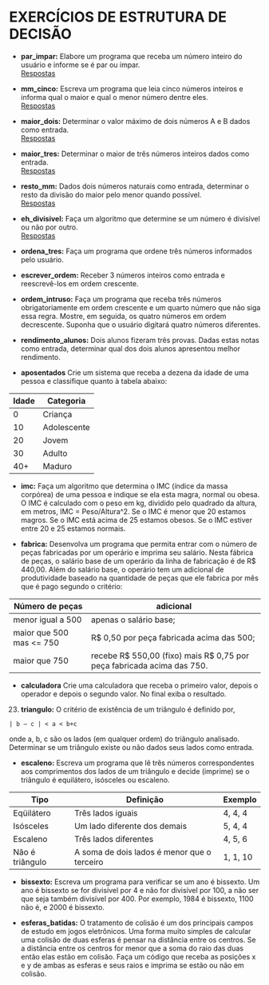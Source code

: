 # EXERCÍCIOS DE ESTRUTURA DE DECISÃO

- **par_impar:** Elabore um programa que receba um número inteiro do usuário e informe se é par ou ímpar.  
[Respostas](01_condicionais/par_impar.md)

- **mm_cinco:** Escreva um programa que leia cinco números inteiros e informa qual o maior e qual o menor número dentre eles.  
[Respostas](01_condicionais/mm_cinco.md)

- **maior_dois:** Determinar o valor máximo de dois números A e B dados como entrada.  
[Respostas](01_condicionais/maior_dois.md)  

- **maior_tres:** Determinar o maior de três números inteiros dados como entrada.  
[Respostas](01_condicionais/maior_tres.md)  

- **resto_mm:** Dados dois números naturais como entrada, determinar o resto da divisão do maior pelo menor quando possível.  
[Respostas](01_condicionais/resto_mm.md)  

- **eh_divisivel:** Faça um algoritmo que determine se um número é divisível ou não por outro.  
[Respostas](01_condicionais/eh_divisivel.md)

- **ordena_tres:** Faça um programa que ordene três números informados pelo usuário.

- **escrever_ordem:** Receber 3 números inteiros como entrada e reescrevê-los em ordem crescente.

- **ordem_intruso:** Faça um programa que receba três números obrigatoriamente em ordem crescente e
um quarto número que não siga essa regra. Mostre, em seguida, os quatro números em
ordem decrescente. Suponha que o usuário digitará quatro números diferentes.

- **rendimento_alunos:** Dois alunos fizeram três provas. Dadas estas notas como entrada, determinar qual dos
dois alunos apresentou melhor rendimento.

- **aposentados** Crie um sistema que receba a dezena da idade de uma pessoa e classifique quanto à
 tabela abaixo:

Idade | Categoria
------|----------
0     | Criança
10    | Adolescente
20    | Jovem
30    | Adulto
40+   | Maduro

- **imc:** Faça um algoritmo que determina o IMC (índice da massa corpórea) de uma pessoa e indique se ela esta magra, normal ou obesa. O IMC é calculado com o peso em kg, dividido pelo quadrado da altura, em metros, IMC = Peso/Altura^2. Se o IMC é menor que 20 estamos magros. Se o IMC está acima de 25 estamos obesos. Se o IMC estiver entre 20 e 25 estamos normais.

- **fabrica:** Desenvolva um programa que permita entrar com o número de peças fabricadas por um operário e imprima seu salário. Nesta fábrica de peças, o salário base de um operário da linha de fabricação é de R$
440,00. Além do salário base, o operário tem um adicional de produtividade baseado na quantidade de peças que ele fabrica por mês que é pago segundo o critério:

Número de peças | adicional
----------------|----------
menor igual a 500| apenas o salário base;
maior que 500 mas <= 750 | R$ 0,50 por peça fabricada acima das 500;
maior que 750| recebe R$ 550,00 (fixo) mais R$ 0,75 por peça fabricada acima das 750.

- **calculadora** Crie uma calculadora que receba o primeiro valor, depois o operador e depois o
segundo valor. No final exiba o resultado.

23.  **triangulo:** O critério de existência de um triângulo é definido por,
```
| b – c | < a < b+c
```
onde a, b, c são os lados (em qualquer ordem) do triângulo analisado. Determinar se um triângulo existe ou não dados seus lados como entrada.

- **escaleno:** Escreva um programa que lê três números correspondentes aos comprimentos dos lados de um triângulo e decide (imprime) se o triângulo é equilátero, isósceles ou escaleno.

Tipo | Definição | Exemplo
-----|-----------|--------
Eqüilátero | Três lados iguais | 4, 4, 4
Isósceles | Um lado diferente dos demais | 5, 4, 4
Escaleno | Três lados diferentes | 4, 5, 6
Não é triângulo | A soma de dois lados é menor que o terceiro | 1, 1, 10


- **bissexto:** Escreva um programa para verificar se um ano é bissexto. Um ano é bissexto se for divisível por 4 e não for divisível por 100, a não ser que seja também divisível por 400. Por exemplo, 1984 é bissexto, 1100 não é, e 2000 é bissexto.

- **esferas_batidas:** O tratamento de colisão é um dos principais campos de estudo em jogos eletrônicos.
Uma forma muito simples de calcular uma colisão de duas esferas é pensar na distância entre os centros. Se a distância entre os centros for menor que a soma do raio das duas então elas estão em colisão. Faça um código que receba as posições x e y de ambas as esferas e seus raios e imprima se estão ou não em colisão.
